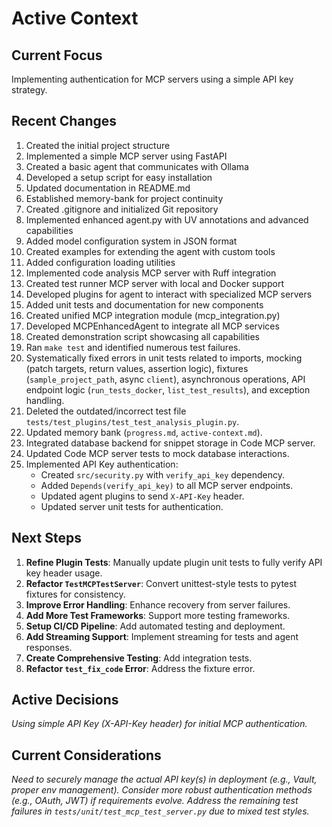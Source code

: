 # Active Context

## Current Focus

Implementing authentication for MCP servers using a simple API key strategy.

## Recent Changes

1. Created the initial project structure
2. Implemented a simple MCP server using FastAPI
3. Created a basic agent that communicates with Ollama
4. Developed a setup script for easy installation
5. Updated documentation in README.md
6. Established memory-bank for project continuity
7. Created .gitignore and initialized Git repository
8. Implemented enhanced agent.py with UV annotations and advanced capabilities
9. Added model configuration system in JSON format
10. Created examples for extending the agent with custom tools
11. Added configuration loading utilities
12. Implemented code analysis MCP server with Ruff integration
13. Created test runner MCP server with local and Docker support
14. Developed plugins for agent to interact with specialized MCP servers
15. Added unit tests and documentation for new components
16. Created unified MCP integration module (mcp_integration.py)
17. Developed MCPEnhancedAgent to integrate all MCP services
18. Created demonstration script showcasing all capabilities
19. Ran `make test` and identified numerous test failures.
20. Systematically fixed errors in unit tests related to imports, mocking (patch targets, return values, assertion logic), fixtures (`sample_project_path`, async `client`), asynchronous operations, API endpoint logic (`run_tests_docker`, `list_test_results`), and exception handling.
21. Deleted the outdated/incorrect test file `tests/test_plugins/test_test_analysis_plugin.py`.
22. Updated memory bank (`progress.md`, `active-context.md`).
23. Integrated database backend for snippet storage in Code MCP server.
24. Updated Code MCP server tests to mock database interactions.
25. Implemented API Key authentication:
    - Created `src/security.py` with `verify_api_key` dependency.
    - Added `Depends(verify_api_key)` to all MCP server endpoints.
    - Updated agent plugins to send `X-API-Key` header.
    - Updated server unit tests for authentication.

## Next Steps

1. **Refine Plugin Tests**: Manually update plugin unit tests to fully verify API key header usage.
2. **Refactor `TestMCPTestServer`**: Convert unittest-style tests to pytest fixtures for consistency.
3. **Improve Error Handling**: Enhance recovery from server failures.
4. **Add More Test Frameworks**: Support more testing frameworks.
5. **Setup CI/CD Pipeline**: Add automated testing and deployment.
6. **Add Streaming Support**: Implement streaming for tests and agent responses.
7. **Create Comprehensive Testing**: Add integration tests.
8. **Refactor `test_fix_code` Error**: Address the fixture error.

## Active Decisions

*Using simple API Key (X-API-Key header) for initial MCP authentication.*

## Current Considerations

*Need to securely manage the actual API key(s) in deployment (e.g., Vault, proper env management).*
*Consider more robust authentication methods (e.g., OAuth, JWT) if requirements evolve.*
*Address the remaining test failures in `tests/unit/test_mcp_test_server.py` due to mixed test styles.* 